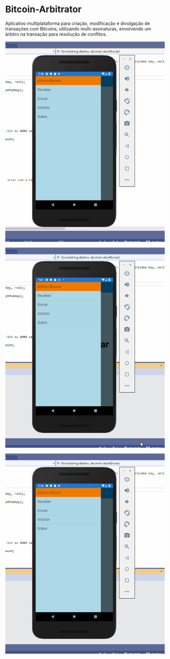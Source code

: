 # Bitcoin-Arbitrator
Aplicativo multiplataforma para criação, modificação e divulgação de transações com Bitcoins, utilizando multi-assinaturas, envolvendo um árbitro na transação para resolução de conflitos. 

![enviar](docs/images/enviar.gif)

![receber1.gif](docs/images/receber1.gif)

![receber2.gif](docs/images/receber2.gif)
